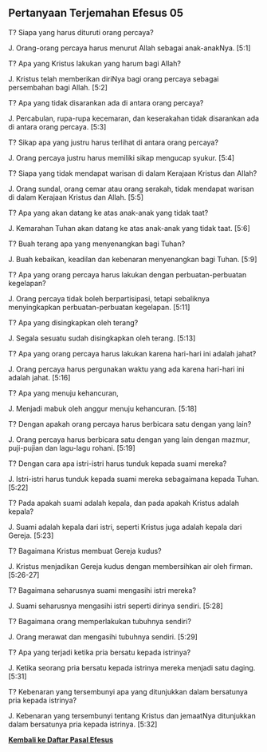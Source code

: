 ﻿## Pertanyaan Terjemahan Efesus 05 ##

T? Siapa yang harus dituruti orang percaya?

J. Orang-orang percaya harus menurut Allah sebagai anak-anakNya. [5:1]

T? Apa yang Kristus lakukan yang harum bagi Allah?

J. Kristus telah memberikan diriNya bagi orang percaya sebagai persembahan bagi Allah. [5:2]

T? Apa yang tidak disarankan ada di antara orang percaya?

J. Percabulan, rupa-rupa kecemaran, dan keserakahan tidak disarankan ada di antara orang percaya. [5:3]

T? Sikap apa yang justru harus terlihat di antara orang percaya?

J. Orang percaya justru harus memiliki sikap mengucap syukur. [5:4]

T? Siapa yang tidak mendapat warisan di dalam Kerajaan Kristus dan Allah?

J. Orang sundal, orang cemar atau orang serakah, tidak mendapat warisan di dalam Kerajaan Kristus dan Allah. [5:5]

T? Apa yang akan datang ke atas anak-anak yang tidak taat?

J. Kemarahan Tuhan akan datang ke atas anak-anak yang tidak taat. [5:6]

T? Buah terang apa yang menyenangkan bagi Tuhan?

J. Buah kebaikan, keadilan dan kebenaran menyenangkan bagi Tuhan. [5:9]

T? Apa yang orang percaya harus lakukan dengan perbuatan-perbuatan kegelapan?

J. Orang percaya tidak boleh berpartisipasi, tetapi sebaliknya menyingkapkan perbuatan-perbuatan kegelapan. [5:11]

T? Apa yang disingkapkan oleh terang?

J. Segala sesuatu sudah disingkapkan oleh terang. [5:13]

T? Apa yang orang percaya harus lakukan karena hari-hari ini adalah jahat?

J. Orang percaya harus pergunakan waktu yang ada karena hari-hari ini adalah jahat. [5:16]

T? Apa yang menuju kehancuran,

J. Menjadi mabuk oleh anggur menuju kehancuran. [5:18]

T? Dengan apakah orang percaya harus berbicara satu dengan yang lain?

J. Orang percaya harus berbicara satu dengan yang lain dengan mazmur, puji-pujian dan lagu-lagu rohani. [5:19]

T? Dengan cara apa istri-istri harus tunduk kepada suami mereka?

J. Istri-istri harus tunduk kepada suami mereka  sebagaimana kepada Tuhan. [5:22]

T? Pada apakah suami adalah kepala, dan pada apakah Kristus adalah kepala?

J. Suami adalah kepala dari istri, seperti Kristus juga adalah kepala dari Gereja. [5:23]

T? Bagaimana Kristus membuat Gereja kudus?

J. Kristus menjadikan Gereja kudus dengan membersihkan air oleh firman. [5:26-27]

T? Bagaimana seharusnya suami mengasihi istri mereka?

J. Suami seharusnya mengasihi istri seperti dirinya sendiri. [5:28]

T? Bagaimana orang memperlakukan tubuhnya sendiri?

J. Orang merawat dan mengasihi tubuhnya sendiri. [5:29]

T? Apa yang terjadi ketika pria bersatu kepada istrinya?

J. Ketika seorang pria bersatu kepada istrinya mereka menjadi satu daging. [5:31]

T? Kebenaran yang tersembunyi apa yang ditunjukkan dalam bersatunya pria kepada istrinya?

J. Kebenaran yang tersembunyi tentang Kristus dan jemaatNya ditunjukkan dalam bersatunya pria kepada istrinya. [5:32]

__[Kembali ke Daftar Pasal Efesus](./)__

